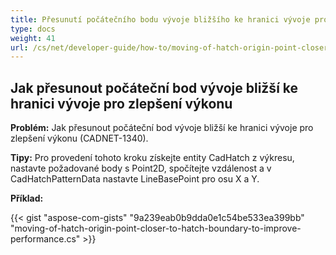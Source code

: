 ```yaml
---
title: Přesunutí počátečního bodu vývoje bližšího ke hranici vývoje pro zlepšení výkonu
type: docs
weight: 41
url: /cs/net/developer-guide/how-to/moving-of-hatch-origin-point-closer-to-hatch-boundary-to-improve-performance/
---
```


## **Jak přesunout počáteční bod vývoje bližší ke hranici vývoje pro zlepšení výkonu**

**Problém:** Jak přesunout počáteční bod vývoje bližší ke hranici vývoje pro zlepšení výkonu (CADNET-1340).

**Tipy:** Pro provedení tohoto kroku získejte entity CadHatch z výkresu, nastavte požadované body s Point2D, spočítejte vzdálenost a v CadHatchPatternData nastavte LineBasePoint pro osu X a Y.

**Příklad:**

{{< gist "aspose-com-gists" "9a239eab0b9dda0e1c54be533ea399bb" "moving-of-hatch-origin-point-closer-to-hatch-boundary-to-improve-performance.cs" >}}
